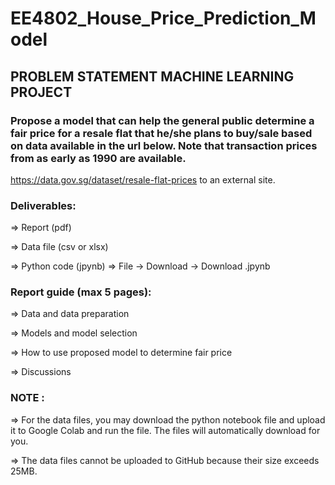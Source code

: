 # EE4802_House_Price_Prediction_Model
 
## PROBLEM STATEMENT MACHINE LEARNING PROJECT

### Propose a model that can help the general public determine a fair price for a resale flat that he/she plans to buy/sale based on data available in the url below. Note that transaction prices from as early as 1990 are available.

https://data.gov.sg/dataset/resale-flat-prices to an external site.

### Deliverables:

=> Report (pdf)

=> Data file (csv or xlsx)

=> Python code (jpynb) => File -> Download -> Download .jpynb
 

### Report guide (max 5 pages):

=> Data and data preparation

=> Models and model selection

=> How to use proposed model to determine fair price

=> Discussions


### NOTE :

=> For the data files, you may download the python notebook file and upload it to Google Colab and run the file. The files will automatically download for you.

=> The data files cannot be uploaded to GitHub because their size exceeds 25MB.
